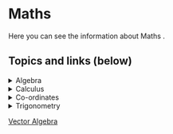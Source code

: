 # Maths
Here you can see the information about Maths .
## Topics and links (below)


<details>
<summary>Algebra</summary>

- [Binomial Expansion](topics/Algebra/Binomial_expansion/intro.html)
- [Complex Numbers](topics/Algebra/Complex_numbers/intro.html)
- [Exponential and logarithmic series](topics/Algebra/Exponential_&_logarithmic%20series/intro.html)
- [Function and Graphcs](topics/Algebra/Functions_&_graphs/intro.html)
- [Matrices and Determinants](topics/Algebra/Matrices_&_Determinants/intro.html)
- [Permutations and Combinations](topics/Algebra/Permutations_&_Combinations/intro.html)
- [Polynomial Equations](topics/Algebra/Polynomial_equation/intro.html)
- [Sequence and series](topics/Algebra/Sequence_&_series/intro.html)
- [sets and relations](topics/Algebra/Sets_&_relations/intro.html)
- [System of Linear equations](topics/Algebra/System_of_linear_equations/intro.html)
</details>

<details>
<summary>Calculus</summary>

- [Application of anti-derivatives](topics/Calculus/Apllication_of_Anti-derivatives/intro.html)
- [Application of Derivatives](topics/Calculus/Apllication_of_Derivatives/intro.html)
- [Derivatives](topics/Calculus/Derivatives/intro.html)
- [Intregrations](topics/Calculus/Integration/Integration.html)
- [Limits and Continuity](topics/Calculus/Limits_&_Continuity/intro.html)
</details>

<details>
<summary>Co-ordinates</summary>

- [Circle](topics/Co-ordinates/Circle/intro.html)
- [Co-ordinates in space](topics/Co-ordinates/Co-ordinates_in_space/intro.html)
- [Ellipse and hyperbola](topics/Co-ordinates/Ellipse_&_hyperbola/intro.html)
- [Pair of lines](topics/Co-ordinates/Pairs_of_lines/intro.html)
- [Parabola](topics/Co-ordinates/Parabola/intro.html)
- [Plane](topics/Co-ordinates/Plane/intro.html)
- [Straight Lines](topics/Co-ordinates/Straight_lines/intro.html)
</details>

<details>
<summary>Trigonometry</summary>


- [Basic Trigonometry](topics/Trigonometry/Basic_trigonometry/intro.html)
- [Inverse Circular Motion](topics/Trigonometry/Inverse_circular_functions/intro.html)
- [Properties of triangles](topics/Trigonometry/Properties_of_triangles/intro.html)
- [Trogonometric equations and general values](topics/Trigonometry/Trigonometric_equations_and_General_values/intro.html)
</details>

[Vector Algebra](maths\topics\Vector_algebra\intro.html) 



